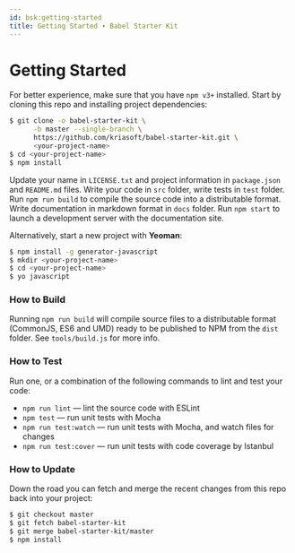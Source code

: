 ```yaml
---
id: bsk:getting-started
title: Getting Started ∙ Babel Starter Kit
---
```


# Getting Started

For better experience, make sure that you have `npm v3+` installed. Start by cloning this repo and
installing project dependencies:

```sh
$ git clone -o babel-starter-kit \
      -b master --single-branch \
      https://github.com/kriasoft/babel-starter-kit.git \
      <your-project-name>
$ cd <your-project-name>
$ npm install
```

Update your name in `LICENSE.txt` and project information in `package.json` and `README.md` files.
Write your code in `src` folder, write tests in `test` folder. Run `npm run build` to compile the
source code into a distributable format. Write documentation in markdown format in `docs` folder.
Run `npm start` to launch a development server with the documentation site.

Alternatively, start a new project with **Yeoman**:

```sh
$ npm install -g generator-javascript
$ mkdir <your-project-name>
$ cd <your-project-name>
$ yo javascript
```

### How to Build

Running `npm run build` will compile source files to a distributable format (CommonJS, ES6 and UMD)
ready to be published to NPM from the `dist` folder. See `tools/build.js` for more info.

### How to Test

Run one, or a combination of the following commands to lint and test your code:

* `npm run lint`       — lint the source code with ESLint
* `npm test`           — run unit tests with Mocha
* `npm run test:watch` — run unit tests with Mocha, and watch files for changes
* `npm run test:cover` — run unit tests with code coverage by Istanbul

### How to Update

Down the road you can fetch and merge the recent changes from this repo back into your project:

```sh
$ git checkout master
$ git fetch babel-starter-kit
$ git merge babel-starter-kit/master
$ npm install
```
